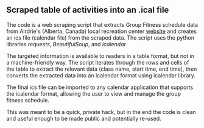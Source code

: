 ## Scraped table of activities into an .ical file
The code is a web scraping script that extracts Group Fitness schedule data from Airdrie's (Alberta, Canada) local recreation center [website](https://www.airdrie.ca/index.cfm?serviceID=2166) and creates an ics file (calendar file) from the scraped data. The script uses the python libraries *requests*, *BeautifulSoup*, and *icalendar*.

The targeted information is available to readers in a table format, but not in a machine-friendly way. The script iterates through the rows and cells of the table to extract the relevant data (class name, start time, end time), then converts the extracted data into an icalendar format using icalendar library. 

The final ics file can be imported to any calendar application that supports the icalendar format, allowing the user to view and manage the group fitness schedule.

This was meant to be a quick, private hack, but in the end the code is clean and useful enough to be made public and potentially re-used.
